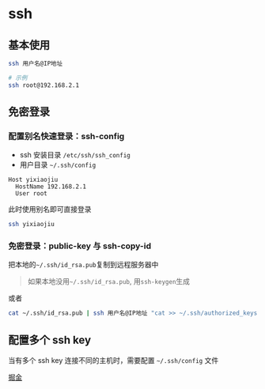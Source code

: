 # ssh

## 基本使用

```bash
ssh 用户名@IP地址

# 示例
ssh root@192.168.2.1
```

## 免密登录

### 配置别名快速登录：ssh-config

- ssh 安装目录 `/etc/ssh/ssh_config`
- 用户目录 `~/.ssh/config`

```
Host yixiaojiu
  HostName 192.168.2.1
  User root
```

此时使用别名即可直接登录

```bash
ssh yixiaojiu
```

### 免密登录：public-key 与 ssh-copy-id

把本地的`~/.ssh/id_rsa.pub`复制到远程服务器中

> 如果本地没用`~/.ssh/id_rsa.pub`, 用`ssh-keygen`生成

或者

```bash
cat ~/.ssh/id_rsa.pub | ssh 用户名@IP地址 "cat >> ~/.ssh/authorized_keys"
```

## 配置多个 ssh key

当有多个 ssh key 连接不同的主机时，需要配置 `~/.ssh/config` 文件

[掘金](https://juejin.cn/post/7085718883079815176)
